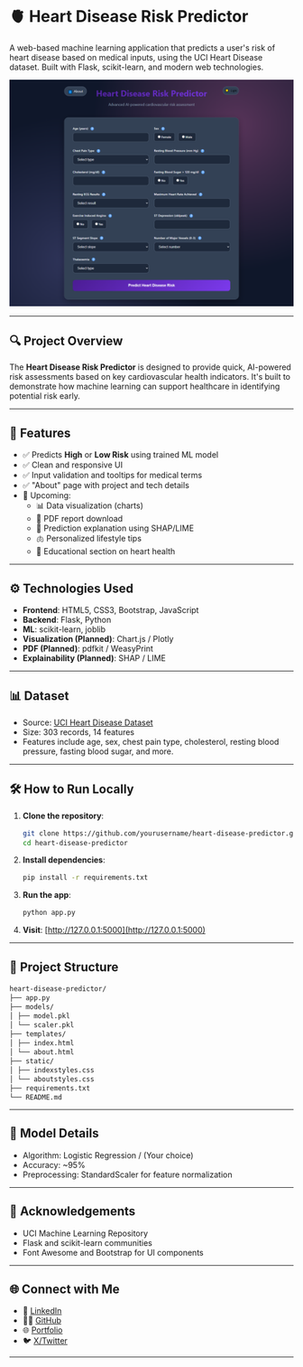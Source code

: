 # 🫀 Heart Disease Risk Predictor

A web-based machine learning application that predicts a user's risk of heart disease based on medical inputs, using the UCI Heart Disease dataset. Built with Flask, scikit-learn, and modern web technologies.

![Screenshot](static/screenshot.png) <!-- Replace or remove if not available -->

---

## 🔍 Project Overview

The **Heart Disease Risk Predictor** is designed to provide quick, AI-powered risk assessments based on key cardiovascular health indicators. It's built to demonstrate how machine learning can support healthcare in identifying potential risk early.

---

## 🚀 Features

- ✅ Predicts **High** or **Low Risk** using trained ML model
- ✅ Clean and responsive UI
- ✅ Input validation and tooltips for medical terms
- ✅ "About" page with project and tech details
- 🚧 Upcoming:
  - 📊 Data visualization (charts)
  - 📄 PDF report download
  - 🧠 Prediction explanation using SHAP/LIME
  - 🫁 Personalized lifestyle tips
  - 📘 Educational section on heart health

---

## ⚙️ Technologies Used

- **Frontend**: HTML5, CSS3, Bootstrap, JavaScript
- **Backend**: Flask, Python
- **ML**: scikit-learn, joblib
- **Visualization (Planned)**: Chart.js / Plotly
- **PDF (Planned)**: pdfkit / WeasyPrint
- **Explainability (Planned)**: SHAP / LIME

---

## 📊 Dataset

- Source: [UCI Heart Disease Dataset](https://archive.ics.uci.edu/ml/datasets/heart+Disease)
- Size: 303 records, 14 features
- Features include age, sex, chest pain type, cholesterol, resting blood pressure, fasting blood sugar, and more.

---

## 🛠️ How to Run Locally

1. **Clone the repository**:
    ```bash
    git clone https://github.com/yourusername/heart-disease-predictor.git
    cd heart-disease-predictor
    ```

2. **Install dependencies**:
    ```bash
    pip install -r requirements.txt
    ```

3. **Run the app**:
    ```bash
    python app.py
    ```

4. **Visit**: [http://127.0.0.1:5000](http://127.0.0.1:5000)

---

## 📁 Project Structure
```
heart-disease-predictor/
├── app.py
├── models/
│ ├── model.pkl
│ └── scaler.pkl
├── templates/
│ ├── index.html
│ └── about.html
├── static/
│ ├── indexstyles.css
│ └── aboutstyles.css
├── requirements.txt
└── README.md
```


---

## 🧠 Model Details

- Algorithm: Logistic Regression / (Your choice)
- Accuracy: ~95%
- Preprocessing: StandardScaler for feature normalization


---

## 🙌 Acknowledgements

- UCI Machine Learning Repository
- Flask and scikit-learn communities
- Font Awesome and Bootstrap for UI components

---

## 🌐 Connect with Me

- 💼 [LinkedIn](https://www.linkedin.com/in/aditya-dolas-992a44265/)
- 🧑‍💻 [GitHub](https://github.com/Adi1exe)
- 🌐 [Portfolio](https://adityadolas.netlify.app)
- 🐦 [X/Twitter](https://x.com/DolasAditya)

---